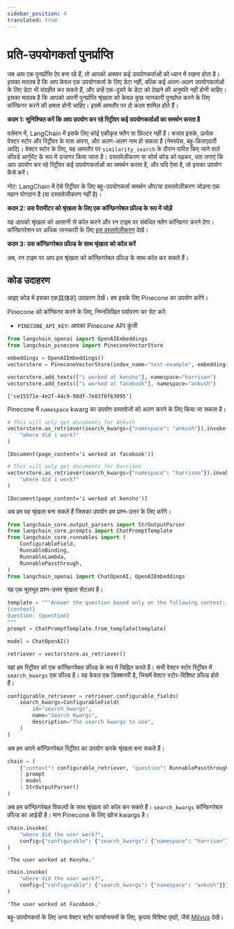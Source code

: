 ```yaml
---
sidebar_position: 4
translated: true
---
```


# प्रति-उपयोगकर्ता पुनर्प्राप्ति

जब आप एक पुनर्प्राप्ति ऐप बना रहे हैं, तो आपको अक्सर कई उपयोगकर्ताओं को ध्यान में रखना होता है। इसका मतलब है कि आप केवल एक उपयोगकर्ता के लिए डेटा नहीं, बल्कि कई अलग-अलग उपयोगकर्ताओं के लिए डेटा भी संग्रहीत कर सकते हैं, और उन्हें एक-दूसरे के डेटा को देखने की अनुमति नहीं होनी चाहिए। इसका मतलब है कि आपको अपनी पुनर्प्राप्ति श्रृंखला को केवल कुछ जानकारी पुनर्प्राप्त करने के लिए कॉन्फ़िगर करने की क्षमता होनी चाहिए। इसमें आमतौर पर दो कदम शामिल होते हैं।

**कदम 1: सुनिश्चित करें कि आप उपयोग कर रहे रिट्रीवर कई उपयोगकर्ताओं का समर्थन करता है**

वर्तमान में, LangChain में इसके लिए कोई एकीकृत फ्लैग या फ़िल्टर नहीं है। बजाय इसके, प्रत्येक वेक्टर स्टोर और रिट्रीवर के पास अपना, और अलग-अलग नाम हो सकता है (नेमस्पेस, बहु-किराएदारी आदि)। वेक्टर स्टोर के लिए, यह आमतौर पर `similarity_search` के दौरान पारित किए जाने वाले कीवर्ड आर्गुमेंट के रूप में उजागर किया जाता है। दस्तावेज़ीकरण या सोर्स कोड को पढ़कर, पता लगाएं कि आप उपयोग कर रहे रिट्रीवर कई उपयोगकर्ताओं का समर्थन करता है, और यदि ऐसा है, तो इसका उपयोग कैसे करें।

नोट: LangChain में ऐसे रिट्रीवर के लिए बहु-उपयोगकर्ता समर्थन और/या दस्तावेज़ीकरण जोड़ना एक महान योगदान है (या दस्तावेज़ीकरण नहीं है)।

**कदम 2: उस पैरामीटर को श्रृंखला के लिए एक कॉन्फ़िगरेबल फ़ील्ड के रूप में जोड़ें**

यह आपको श्रृंखला को आसानी से कॉल करने और रन टाइम पर संबंधित फ्लैग कॉन्फ़िगर करने देगा। कॉन्फ़िगरेशन पर अधिक जानकारी के लिए [इस दस्तावेज़ीकरण](/docs/expression_language/primitives/configure) देखें।

**कदम 3: उस कॉन्फ़िगरेबल फ़ील्ड के साथ श्रृंखला को कॉल करें**

अब, रन टाइम पर आप इस श्रृंखला को कॉन्फ़िगरेबल फ़ील्ड के साथ कॉल कर सकते हैं।

## कोड उदाहरण

आइए कोड में इसका एक具体的 उदाहरण देखें। हम इसके लिए Pinecone का उपयोग करेंगे।

Pinecone को कॉन्फ़िगर करने के लिए, निम्नलिखित पर्यावरण चर सेट करें:

- `PINECONE_API_KEY`: आपका Pinecone API कुंजी

```python
from langchain_openai import OpenAIEmbeddings
from langchain_pinecone import PineconeVectorStore
```

```python
embeddings = OpenAIEmbeddings()
vectorstore = PineconeVectorStore(index_name="test-example", embedding=embeddings)

vectorstore.add_texts(["i worked at kensho"], namespace="harrison")
vectorstore.add_texts(["i worked at facebook"], namespace="ankush")
```

```output
['ce15571e-4e2f-44c9-98df-7e83f6f63095']
```

Pinecone में `namespace` kwarg का उपयोग दस्तावेजों को अलग करने के लिए किया जा सकता है।

```python
# This will only get documents for Ankush
vectorstore.as_retriever(search_kwargs={"namespace": "ankush"}).invoke(
    "where did i work?"
)
```

```output
[Document(page_content='i worked at facebook')]
```

```python
# This will only get documents for Harrison
vectorstore.as_retriever(search_kwargs={"namespace": "harrison"}).invoke(
    "where did i work?"
)
```

```output
[Document(page_content='i worked at kensho')]
```

अब हम वह श्रृंखला बना सकते हैं जिसका उपयोग हम प्रश्न-उत्तर के लिए करेंगे।

```python
from langchain_core.output_parsers import StrOutputParser
from langchain_core.prompts import ChatPromptTemplate
from langchain_core.runnables import (
    ConfigurableField,
    RunnableBinding,
    RunnableLambda,
    RunnablePassthrough,
)
from langchain_openai import ChatOpenAI, OpenAIEmbeddings
```

यह एक मूलभूत प्रश्न-उत्तर श्रृंखला सेटअप है।

```python
template = """Answer the question based only on the following context:
{context}
Question: {question}
"""
prompt = ChatPromptTemplate.from_template(template)

model = ChatOpenAI()

retriever = vectorstore.as_retriever()
```

यहां हम रिट्रीवर को एक कॉन्फ़िगरेबल फ़ील्ड के रूप में चिह्नित करते हैं। सभी वेक्टर स्टोर रिट्रीवर में `search_kwargs` एक फ़ील्ड है। यह केवल एक डिक्शनरी है, जिसमें वेक्टर स्टोर-विशिष्ट फ़ील्ड होते हैं।

```python
configurable_retriever = retriever.configurable_fields(
    search_kwargs=ConfigurableField(
        id="search_kwargs",
        name="Search Kwargs",
        description="The search kwargs to use",
    )
)
```

अब हम अपने कॉन्फ़िगरेबल रिट्रीवर का उपयोग करके श्रृंखला बना सकते हैं।

```python
chain = (
    {"context": configurable_retriever, "question": RunnablePassthrough()}
    | prompt
    | model
    | StrOutputParser()
)
```

अब हम कॉन्फ़िगरेबल विकल्पों के साथ श्रृंखला को कॉल कर सकते हैं। `search_kwargs` कॉन्फ़िगरेबल फ़ील्ड का आईडी है। मान Pinecone के लिए खोज kwargs है।

```python
chain.invoke(
    "where did the user work?",
    config={"configurable": {"search_kwargs": {"namespace": "harrison"}}},
)
```

```output
'The user worked at Kensho.'
```

```python
chain.invoke(
    "where did the user work?",
    config={"configurable": {"search_kwargs": {"namespace": "ankush"}}},
)
```

```output
'The user worked at Facebook.'
```

बहु-उपयोगकर्ता के लिए अन्य वेक्टर स्टोर कार्यान्वयनों के लिए, कृपया विशिष्ट पृष्ठों, जैसे [Milvus](/docs/integrations/vectorstores/milvus) देखें।
